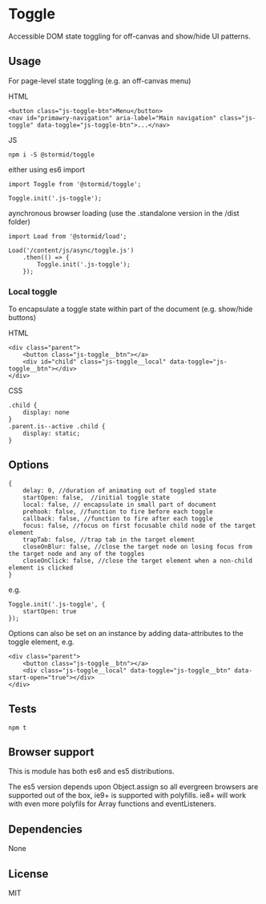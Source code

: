 # Toggle

Accessible DOM state toggling for off-canvas and show/hide UI patterns.

## Usage
For page-level state toggling (e.g. an off-canvas menu)

HTML
```
<button class="js-toggle-btn">Menu</button>
<nav id="primawry-navigation" aria-label="Main navigation" class="js-toggle" data-toggle="js-toggle-btn">...</nav>
```

JS
```
npm i -S @stormid/toggle
```
either using es6 import
```
import Toggle from '@stormid/toggle';

Toggle.init('.js-toggle');
```
aynchronous browser loading (use the .standalone version in the /dist folder)
```
import Load from '@stormid/load';

Load('/content/js/async/toggle.js')
    .then(() => {
        Toggle.init('.js-toggle');
    });
```

### Local toggle
To encapsulate a toggle state within part of the document (e.g. show/hide buttons)

HTML
```
<div class="parent">
    <button class="js-toggle__btn"></a>
    <div id="child" class="js-toggle__local" data-toggle="js-toggle__btn"></div>
</div>
```

CSS
```
.child {
    display: none
}
.parent.is--active .child {
    display: static;
}
```

## Options
```
{
    delay: 0, //duration of animating out of toggled state
    startOpen: false,  //initial toggle state
    local: false, // encapsulate in small part of document
    prehook: false, //function to fire before each toggle
    callback: false, //function to fire after each toggle
    focus: false, //focus on first focusable child node of the target element
    trapTab: false, //trap tab in the target element
    closeOnBlur: false, //close the target node on losing focus from the target node and any of the toggles
    closeOnClick: false, //close the target element when a non-child element is clicked
}
```
e.g.
```
Toggle.init('.js-toggle', {
    startOpen: true
});
```

Options can also be set on an instance by adding data-attributes to the toggle element, e.g. 
```
<div class="parent">
    <button class="js-toggle__btn"></a>
    <div class="js-toggle__local" data-toggle="js-toggle__btn" data-start-open="true"></div>
</div>
```


## Tests
```
npm t
```

## Browser support
This is module has both es6 and es5 distributions.

The es5 version depends upon Object.assign so all evergreen browsers are supported out of the box, ie9+ is supported with polyfills. ie8+ will work with even more polyfils for Array functions and eventListeners.

## Dependencies
None

## License
MIT